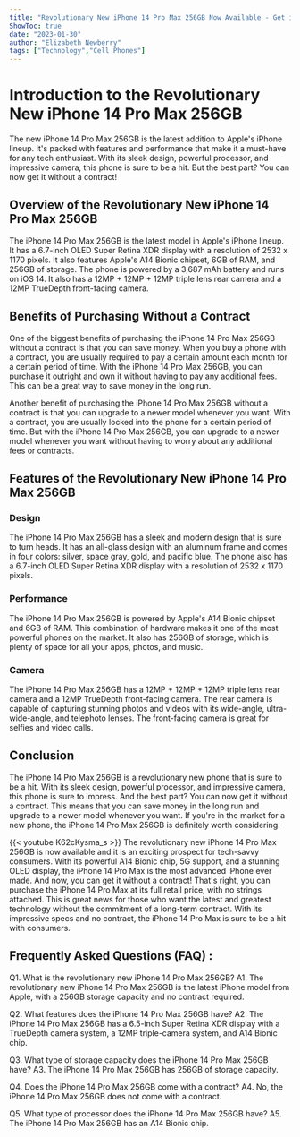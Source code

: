 ```yaml
---
title: "Revolutionary New iPhone 14 Pro Max 256GB Now Available - Get it Without a Contract!"
ShowToc: true 
date: "2023-01-30"
author: "Elizabeth Newberry" 
tags: ["Technology","Cell Phones"]
---
```

# Introduction to the Revolutionary New iPhone 14 Pro Max 256GB

The new iPhone 14 Pro Max 256GB is the latest addition to Apple's iPhone lineup. It's packed with features and performance that make it a must-have for any tech enthusiast. With its sleek design, powerful processor, and impressive camera, this phone is sure to be a hit. But the best part? You can now get it without a contract!

## Overview of the Revolutionary New iPhone 14 Pro Max 256GB 

The iPhone 14 Pro Max 256GB is the latest model in Apple's iPhone lineup. It has a 6.7-inch OLED Super Retina XDR display with a resolution of 2532 x 1170 pixels. It also features Apple's A14 Bionic chipset, 6GB of RAM, and 256GB of storage. The phone is powered by a 3,687 mAh battery and runs on iOS 14. It also has a 12MP + 12MP + 12MP triple lens rear camera and a 12MP TrueDepth front-facing camera.

## Benefits of Purchasing Without a Contract

One of the biggest benefits of purchasing the iPhone 14 Pro Max 256GB without a contract is that you can save money. When you buy a phone with a contract, you are usually required to pay a certain amount each month for a certain period of time. With the iPhone 14 Pro Max 256GB, you can purchase it outright and own it without having to pay any additional fees. This can be a great way to save money in the long run.

Another benefit of purchasing the iPhone 14 Pro Max 256GB without a contract is that you can upgrade to a newer model whenever you want. With a contract, you are usually locked into the phone for a certain period of time. But with the iPhone 14 Pro Max 256GB, you can upgrade to a newer model whenever you want without having to worry about any additional fees or contracts.

## Features of the Revolutionary New iPhone 14 Pro Max 256GB

### Design

The iPhone 14 Pro Max 256GB has a sleek and modern design that is sure to turn heads. It has an all-glass design with an aluminum frame and comes in four colors: silver, space gray, gold, and pacific blue. The phone also has a 6.7-inch OLED Super Retina XDR display with a resolution of 2532 x 1170 pixels.

### Performance

The iPhone 14 Pro Max 256GB is powered by Apple's A14 Bionic chipset and 6GB of RAM. This combination of hardware makes it one of the most powerful phones on the market. It also has 256GB of storage, which is plenty of space for all your apps, photos, and music.

### Camera

The iPhone 14 Pro Max 256GB has a 12MP + 12MP + 12MP triple lens rear camera and a 12MP TrueDepth front-facing camera. The rear camera is capable of capturing stunning photos and videos with its wide-angle, ultra-wide-angle, and telephoto lenses. The front-facing camera is great for selfies and video calls.

## Conclusion

The iPhone 14 Pro Max 256GB is a revolutionary new phone that is sure to be a hit. With its sleek design, powerful processor, and impressive camera, this phone is sure to impress. And the best part? You can now get it without a contract. This means that you can save money in the long run and upgrade to a newer model whenever you want. If you're in the market for a new phone, the iPhone 14 Pro Max 256GB is definitely worth considering.

{{< youtube K62cKysma_s >}} 
The revolutionary new iPhone 14 Pro Max 256GB is now available and it is an exciting prospect for tech-savvy consumers. With its powerful A14 Bionic chip, 5G support, and a stunning OLED display, the iPhone 14 Pro Max is the most advanced iPhone ever made. And now, you can get it without a contract! That's right, you can purchase the iPhone 14 Pro Max at its full retail price, with no strings attached. This is great news for those who want the latest and greatest technology without the commitment of a long-term contract. With its impressive specs and no contract, the iPhone 14 Pro Max is sure to be a hit with consumers.

## Frequently Asked Questions (FAQ) :
Q1. What is the revolutionary new iPhone 14 Pro Max 256GB?
A1. The revolutionary new iPhone 14 Pro Max 256GB is the latest iPhone model from Apple, with a 256GB storage capacity and no contract required.

Q2. What features does the iPhone 14 Pro Max 256GB have?
A2. The iPhone 14 Pro Max 256GB has a 6.5-inch Super Retina XDR display with a TrueDepth camera system, a 12MP triple-camera system, and A14 Bionic chip.

Q3. What type of storage capacity does the iPhone 14 Pro Max 256GB have?
A3. The iPhone 14 Pro Max 256GB has 256GB of storage capacity.

Q4. Does the iPhone 14 Pro Max 256GB come with a contract?
A4. No, the iPhone 14 Pro Max 256GB does not come with a contract.

Q5. What type of processor does the iPhone 14 Pro Max 256GB have?
A5. The iPhone 14 Pro Max 256GB has an A14 Bionic chip.


